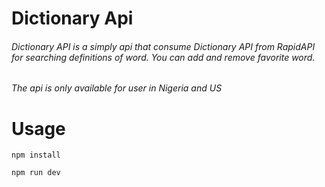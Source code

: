 # Dictionary Api

###### Dictionary API is a simply api that consume Dictionary API from RapidAPI for searching definitions of word. You can add and remove favorite word.

###### The api is only available for user in Nigeria and US

# Usage

```
npm install
```

```
npm run dev
```
